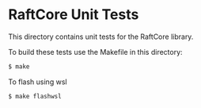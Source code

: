RaftCore Unit Tests
===================

This directory contains unit tests for the RaftCore library.

To build these tests use the Makefile in this directory:

```bash
$ make
```

To flash using wsl
```bash
$ make flashwsl
```
